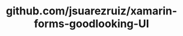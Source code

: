 ---
layout: post
title: github.com/jsuarezruiz/xamarin-forms-goodlooking-UI
categories: link
tags: [انگلیسی, برنامه‌نویسی]
---
